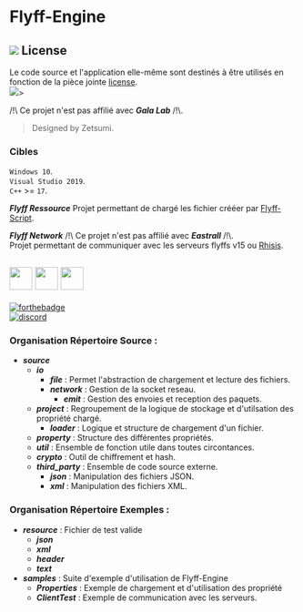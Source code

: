# Flyff-Engine

## ![](https://img.icons8.com/color/24/000000/creative-commons--v1.png) License
Le code source et l'application elle-même sont destinés à être utilisés en fonction de la pièce jointe [license](./LICENSE.md).<br>
![](https://mirrors.creativecommons.org/presskit/buttons/88x31/svg/by-nc-sa.svg)><br>

/!\ Ce projet n'est pas affilié avec ***Gala Lab*** /!\\.

> Designed by Zetsumi.</br>

### Cibles
`Windows 10`.<br>
`Visual Studio 2019`.<br>
`C++` >= `17`.<br>

***Flyff Ressource***
Projet permettant de chargé les fichier crééer par [Flyff-Script](https://github.com/zetsumi/Flyff-Scripts).<br>

***Flyff Network***
/!\ Ce projet n'est pas affilié avec ***Eastrall*** /!\\.<br>
Projet permettant de communiquer avec les serveurs flyffs v15 ou [Rhisis](https://github.com/Eastrall/Rhisis).<br>


## <img src="https://raw.githubusercontent.com/isocpp/logos/master/cpp_logo.png" width="40" height="40"> <img src="https://upload.wikimedia.org/wikipedia/commons/c/c7/Windows_logo_-_2012.png" width="40" height="40"> <img src="https://fr.wikipedia.org/wiki/Fichier:Flyff_logo.svg" width="40" height="40">
[![forthebadge](http://forthebadge.com/images/badges/built-with-love.svg)](http://forthebadge.com)</br>
[![discord](https://discordapp.com/api/guilds/294405146300121088/widget.png)](https://discord.gg/fZP7TWq)</br>


### Organisation Répertoire Source :
* ___source___
    * ___io___
        * ___file___ : Permet l'abstraction de chargement et lecture des fichiers.
        * ___network___ : Gestion de la socket reseau.
            * ___emit___ : Gestion des envoies et reception des paquets.
    * ___project___ : Regroupement de la logique de stockage et d'utilsation des propriété chargé.
        * ___loader___ : Logique et structure de chargement d'un fichier.
    * ___property___ : Structure des différentes propriétés.
    * ___util___ : Ensemble de fonction utile dans toutes circontances.
    * ___crypto___ : Outil de chiffrement et hash.
    * ___third_party___ : Ensemble de code source externe.
        * ___json___ : Manipulation des fichiers JSON.
        * ___xml___ : Manipulation des fichiers XML.

### Organisation Répertoire Exemples :
* ___resource___ : Fichier de test valide
    * ___json___
    * ___xml___
    * ___header___
    * ___text___
* ___samples___ : Suite d'exemple d'utilisation de Flyff-Engine
    * ___Properties___ : Exemple de chargement et d'utilisation des propriété
    * ___ClientTest___ : Exemple de communication avec les serveurs.

